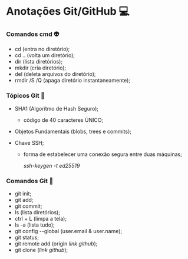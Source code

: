 # Anotações Git/GitHub :computer:

### Comandos cmd :alien:

- cd (entra no diretório);
- cd .. (volta um diretório);
- dir (lista diretórios);
- mkdir (cria diretório);
- del (deleta arquivos do diretório);
- rmdir /S /Q (apaga diretório instantaneamente);



### Tópicos Git :ghost:

- SHA1 (Algorítmo de Hash Seguro);
  - código de 40 caracteres ÚNICO;

- Objetos Fundamentais (blobs, trees e commits);

- Chave SSH;

  - forma de estabelecer uma conexão segura entre duas máquinas;

    _ssh-keygen -t ed25519_



### Comandos Git :ghost:

- git init;
- git add;
- git commit;
- ls (lista diretórios);
- ctrl + L (limpa a tela);
- ls -a (lista tudo);
- git config --global (user.email & user.name);
- git status;
- git remote add (origin _link github_);
- git clone (_link github_);

